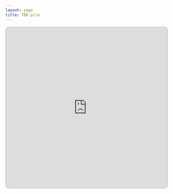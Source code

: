 ```yaml
---
layout: page
title: TBR pile
---
```

<iframe src="https://v2-embednotion.com/1118d1ceff7f80fe91cfe3cbfebe61e6" style="width: 100%; height: 500px; border: 2px solid #ccc; border-radius: 10px; padding: none;"></iframe>
